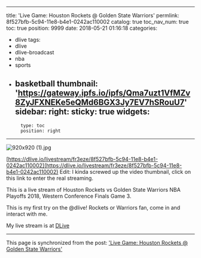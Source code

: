 
---
title: 'Live Game: Houston Rockets @ Golden State Warriors'
permlink: 8f527bfb-5c94-11e8-b4e1-0242ac110002
catalog: true
toc_nav_num: true
toc: true
position: 9999
date: 2018-05-21 01:16:18
categories:
- dlive
tags:
- dlive
- dlive-broadcast
- nba
- sports
- basketball
thumbnail: 'https://gateway.ipfs.io/ipfs/Qma7uzt1VfMZv8ZyJFXNEKe5eQMd6BGX3Jy7EV7hSRouU7'
sidebar:
    right:
        sticky: true
widgets:
    -
        type: toc
        position: right
---


![920x920 (1).jpg](https://gateway.ipfs.io/ipfs/Qma7uzt1VfMZv8ZyJFXNEKe5eQMd6BGX3Jy7EV7hSRouU7)

[https://dlive.io/livestream/fr3eze/8f527bfb-5c94-11e8-b4e1-0242ac110002](https://dlive.io/livestream/fr3eze/8f527bfb-5c94-11e8-b4e1-0242ac110002)
Edit: I kinda screwed up the video thumbnail, click on this link to enter the real streaming.

This is a live stream of Houston Rockets vs Golden State Warriors NBA Playoffs 2018, Western Conference Finals Game 3.

This is my first try on the @dlive! Rockets or Warriors fan, come in and interact with me.

My live stream is at [DLive](https://dlive.io/livestream/fr3eze/8f527bfb-5c94-11e8-b4e1-0242ac110002)

- - -

This page is synchronized from the post: ['Live Game: Houston Rockets @ Golden State Warriors'](https://steemit.com/@fr3eze/8f527bfb-5c94-11e8-b4e1-0242ac110002)
